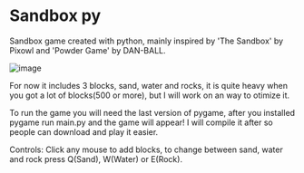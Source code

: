 # Sandbox py
 Sandbox game created with python, mainly inspired by 'The Sandbox' by Pixowl and 'Powder Game' by DAN-BALL.

![image](https://cdn.discordapp.com/attachments/795094889351217172/808968032998260766/unknown.png)

For now it includes 3 blocks, sand, water and rocks, it is quite heavy when you got a lot of blocks(500 or more), but I will work on an way to otimize it.

To run the game you will need the last version of pygame, after you installed pygame run main.py and the game will appear!
I will compile it after so people can download and play it easier.

Controls:
Click any mouse to add blocks, to change between sand, water and rock press Q(Sand), W(Water) or E(Rock).
